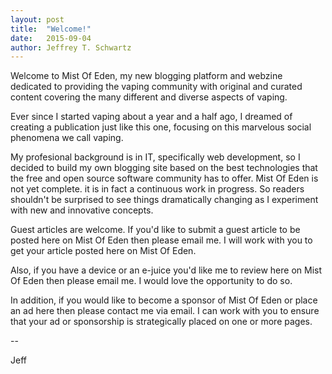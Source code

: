 ```yaml
---
layout: post
title:  "Welcome!"
date:   2015-09-04
author: Jeffrey T. Schwartz
---
```


Welcome to Mist Of Eden, my new blogging platform and webzine dedicated to
providing the vaping community with original and curated content covering the
many different and diverse aspects of vaping.

Ever since I started vaping about a year and a half ago, I dreamed of
creating a publication just like this one, focusing on this marvelous social
phenomena we call vaping.

My profesional background is in IT, specifically web development, so I decided
to build my own blogging site based on the best technologies that the free and
open source software community has to offer. Mist Of Eden is not yet complete.
it is in fact a continuous work in progress. So readers shouldn't be surprised
to see things dramatically changing as I experiment with new and innovative
concepts.

Guest articles are welcome. If you'd like to submit a guest article to be posted
here on Mist Of Eden then please email me. I will work with you to get your
article posted here on Mist Of Eden.

Also, if you have a device or an e-juice you'd like me to review here on Mist Of
Eden then please email me. I would love the opportunity to do so.

In addition, if you would like to become a sponsor of Mist Of Eden or place an
ad here then please contact me via email. I can work with you to ensure that
your ad or sponsorship is strategically placed on one or more pages.

--

Jeff
